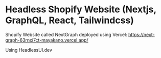 # Headless Shopify Website (Nextjs, GraphQL, React, Tailwindcss)

Shopify Website called NextGraph deployed using Vercel: https://next-graph-63rnxi7ct-mayakano.vercel.app/

Using HeadlessUI.dev 

